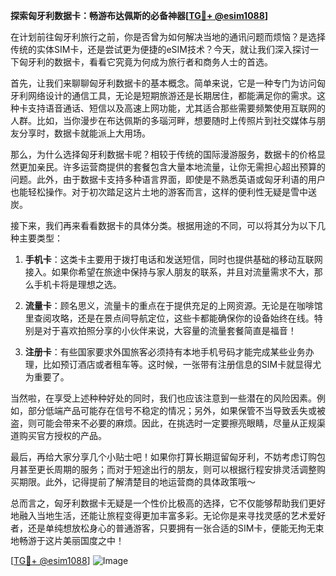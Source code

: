 **探索匈牙利数据卡：畅游布达佩斯的必备神器[[TG💪+ @esim1088](https://t.me/s/esim1088)]**

在计划前往匈牙利旅行之前，你是否曾为如何解决当地的通讯问题而烦恼？是选择传统的实体SIM卡，还是尝试更为便捷的eSIM技术？今天，就让我们深入探讨一下匈牙利的数据卡，看看它究竟为何成为旅行者和商务人士的首选。

首先，让我们来聊聊匈牙利数据卡的基本概念。简单来说，它是一种专门为访问匈牙利网络设计的通信工具，无论是短期旅游还是长期居住，都能满足你的需求。这种卡支持语音通话、短信以及高速上网功能，尤其适合那些需要频繁使用互联网的人群。比如，当你漫步在布达佩斯的多瑙河畔，想要随时上传照片到社交媒体与朋友分享时，数据卡就能派上大用场。

那么，为什么选择匈牙利数据卡呢？相较于传统的国际漫游服务，数据卡的价格显然更加亲民。许多运营商提供的套餐包含大量本地流量，让你无需担心超出预算的问题。此外，由于数据卡支持多种语言界面，即使是不熟悉英语或匈牙利语的用户也能轻松操作。对于初次踏足这片土地的游客而言，这样的便利性无疑是雪中送炭。

接下来，我们再来看看数据卡的具体分类。根据用途的不同，可以将其分为以下几种主要类型：

1. **手机卡**：这类卡主要用于拨打电话和发送短信，同时也提供基础的移动互联网接入。如果你希望在旅途中保持与家人朋友的联系，并且对流量需求不大，那么手机卡将是理想之选。
   
2. **流量卡**：顾名思义，流量卡的重点在于提供充足的上网资源。无论是在咖啡馆里查阅攻略，还是在景点间导航定位，这些卡都能确保你的设备始终在线。特别是对于喜欢拍照分享的小伙伴来说，大容量的流量套餐简直是福音！

3. **注册卡**：有些国家要求外国旅客必须持有本地手机号码才能完成某些业务办理，比如预订酒店或者租车等。这时候，一张带有注册信息的SIM卡就显得尤为重要了。

当然啦，在享受上述种种好处的同时，我们也应该注意到一些潜在的风险因素。例如，部分低端产品可能存在信号不稳定的情况；另外，如果保管不当导致丢失或被盗，则可能会带来不必要的麻烦。因此，在挑选时一定要擦亮眼睛，尽量从正规渠道购买官方授权的产品。

最后，再给大家分享几个小贴士吧！如果你打算长期逗留匈牙利，不妨考虑订购包月甚至更长周期的服务；而对于短途出行的朋友，则可以根据行程安排灵活调整购买期限。此外，记得提前了解清楚目的地运营商的具体政策哦～

总而言之，匈牙利数据卡无疑是一个性价比极高的选择，它不仅能够帮助我们更好地融入当地生活，还能让旅程变得更加丰富多彩。无论你是来寻找灵感的艺术爱好者，还是单纯想放松身心的普通游客，只要拥有一张合适的SIM卡，便能无拘无束地畅游于这片美丽国度之中！

[[TG💪+ @esim1088](https://t.me/s/esim1088)] 
![Image](https://i.postimg.cc/4NQfJmqS/Snipaste-2025-05-13-00-14-12.png)
